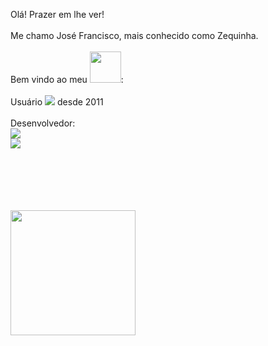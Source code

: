 Olá! Prazer em lhe ver!
<br> <br>
     Me chamo José Francisco, mais conhecido como Zequinha.
<br>
<br>
Bem vindo ao meu <img src="https://img.shields.io/badge/GitHub-100000?style=for-the-badge&logo=github&logoColor=white" width="50"/>:
<br>
<br>
Usuário <img src="https://img.shields.io/badge/Linux-FCC624?style=for-the-badge&logo=linux&logoColor=black" /> desde 2011
<br>
<br>
Desenvolvedor: <br>
<img src="https://img.shields.io/badge/HTML5-E34F26?style=for-the-badge&logo=html5&logoColor=white" /> <br>
<img src="https://img.shields.io/badge/CSS-239120?&style=for-the-badge&logo=css3&logoColor=white" /> <br>
<br>
<br>
<p <img src="https://img.shields.io/badge/Gmail-D14836?style=for-the-badge&logo=gmail&logoColor=white"> <a href="mailto:someone@example.com" target="_blank"> </p> <br>
<br>
<br>
<a href="https://github.com/anuraghazra/github-readme-stats"> <img height=200 align="center" src="https://github-readme-stats.vercel.app/api?username=byzequinha" /> </a>
